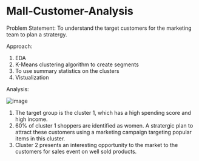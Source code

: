# Mall-Customer-Analysis
Problem Statement:
To understand the target customers for the marketing team to plan a stratergy.


Approach: 
1. EDA
2. K-Means clustering algorithm to create segments
3. To use summary statistics on the clusters
4. Vistualization


Analysis:

![image](https://github.com/chandhrikka/Mall-Customer-Analysis/assets/150110799/b67372fa-4e35-45ec-99b9-ed67a1601ecf)

1. The target group is the cluster 1, which has a high spending score and high income.
2. 60% of cluster 1 shoppers are identified as women. A stratergic plan to attract these customers using a marketing campaign targeting popular items in this cluster.
3. Cluster 2 presents an interesting opportunity to the market to the customers for sales event on well sold products.

